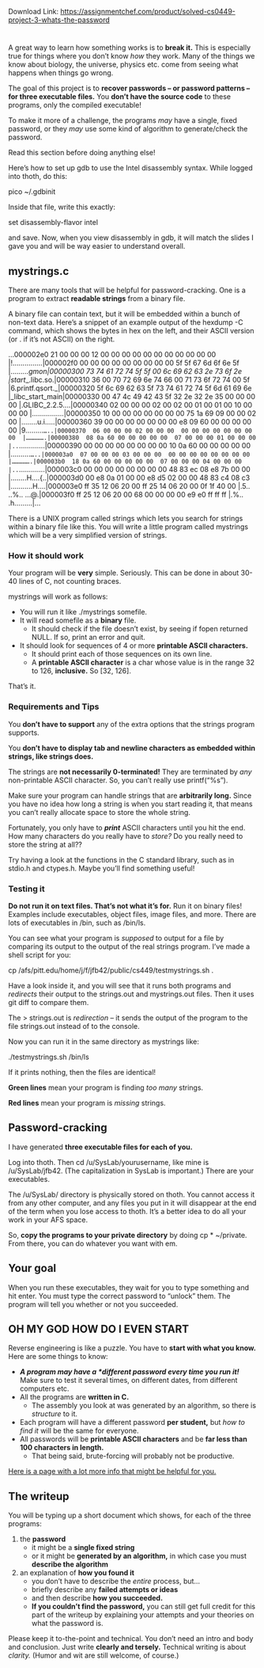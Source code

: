 Download Link: https://assignmentchef.com/product/solved-cs0449-project-3-whats-the-password
<br>
<h1></h1>

A great way to learn how something works is to <strong>break it.</strong> This is especially true for things where you don’t know <em>how</em> they work. Many of the things we know about biology, the universe, physics etc. come from seeing what happens when things go wrong.

The goal of this project is to <strong>recover passwords – or password patterns – for three executable files.</strong> You <strong>don’t have the source code</strong> to these programs, only the compiled executable!

To make it more of a challenge, the programs <em>may</em> have a single, fixed password, or they <em>may</em> use some kind of algorithm to generate/check the password.

Read this section before doing anything else!

Here’s how to set up gdb to use the Intel disassembly syntax. While logged into thoth, do this:

pico ~/.gdbinit

Inside that file, write this exactly:

set disassembly-flavor intel

and save. Now, when you view disassembly in gdb, it will match the slides I gave you and will be way easier to understand overall.

<h2> mystrings.c</h2>

There are many tools that will be helpful for password-cracking. One is a program to extract <strong>readable strings</strong> from a binary file.

A binary file can contain text, but it will be embedded within a bunch of non-text data. Here’s a snippet of an example output of the hexdump -C command, which shows the bytes in hex on the left, and their ASCII version (or . if it’s not ASCII) on the right.

…000002e0  21 00 00 00 12 00 00 00  00 00 00 00 00 00 00 00  |!……………|000002f0  00 00 00 00 00 00 00 00  00 5f 5f 67 6d 6f 6e 5f  |………__gmon_|00000300  73 74 61 72 74 5f 5f 00  6c 69 62 63 2e 73 6f 2e  |start__.libc.so.|00000310  36 00 70 72 69 6e 74 66  00 71 73 6f 72 74 00 5f  |6.printf.qsort._|00000320  5f 6c 69 62 63 5f 73 74  61 72 74 5f 6d 61 69 6e  |_libc_start_main|00000330  00 47 4c 49 42 43 5f 32  2e 32 2e 35 00 00 00 00  |.GLIBC_2.2.5….|00000340  02 00 00 00 02 00 02 00  01 00 01 00 10 00 00 00  |…………….|00000350  10 00 00 00 00 00 00 00  75 1a 69 09 00 00 02 00  |……..u.i…..|00000360  39 00 00 00 00 00 00 00  e8 09 60 00 00 00 00 00  |9………`…..|00000370  06 00 00 00 02 00 00 00  00 00 00 00 00 00 00 00  |…………….|00000380  08 0a 60 00 00 00 00 00  07 00 00 00 01 00 00 00  |..`………….|00000390  00 00 00 00 00 00 00 00  10 0a 60 00 00 00 00 00  |……….`…..|000003a0  07 00 00 00 03 00 00 00  00 00 00 00 00 00 00 00  |…………….|000003b0  18 0a 60 00 00 00 00 00  07 00 00 00 04 00 00 00  |..`………….|000003c0  00 00 00 00 00 00 00 00  48 83 ec 08 e8 7b 00 00  |……..H….{..|000003d0  00 e8 0a 01 00 00 e8 d5  02 00 00 48 83 c4 08 c3  |………..H….|000003e0  ff 35 12 06 20 00 ff 25  14 06 20 00 0f 1f 40 00  |.5.. ..%.. …@.|000003f0  ff 25 12 06 20 00 68 00  00 00 00 e9 e0 ff ff ff  |.%.. .h………|…

There is a UNIX program called strings which lets you search for strings within a binary file like this. You will write a little program called mystrings which will be a very simplified version of strings.

<h3>How it should work</h3>

Your program will be <strong>very</strong> simple. Seriously. This can be done in about 30-40 lines of C, not counting braces.

mystrings will work as follows:

<ul>

 <li>You will run it like ./mystrings somefile.</li>

 <li>It will read somefile as a <strong>binary</strong> file.

  <ul>

   <li>It should check if the file doesn’t exist, by seeing if fopen returned NULL. If so, print an error and quit.</li>

  </ul></li>

 <li>It should look for sequences of 4 or more <strong>printable ASCII characters.</strong>

  <ul>

   <li>It should print each of those sequences on its own line.</li>

   <li>A <strong>printable ASCII character</strong> is a char whose value is in the range 32 to 126, <strong>inclusive.</strong> So [32, 126].</li>

  </ul></li>

</ul>

That’s it.

<h3>Requirements and Tips</h3>

You <strong>don’t have to support</strong> any of the extra options that the strings program supports.

You <strong>don’t have to display tab and newline characters as embedded within strings, like </strong><strong>strings</strong><strong> does.</strong>

The strings are <strong>not necessarily 0-terminated!</strong> They are terminated by <em>any</em> non-printable ASCII character. So, you can’t really use printf(“%s”).

Make sure your program can handle strings that are <strong>arbitrarily long.</strong> Since you have no idea how long a string is when you start reading it, that means you can’t really allocate space to store the whole string.

Fortunately, you only have to <em><strong>print</strong></em> ASCII characters until you hit the end. How many characters do you really have to <em>store?</em> Do you really need to store the string at all??

Try having a look at the functions in the C standard library, such as in stdio.h and ctypes.h. Maybe you’ll find something useful!

<h3>Testing it</h3>

<strong>Do not run it on text files. That’s not what it’s for.</strong> Run it on binary files! Examples include executables, object files, image files, and more. There are lots of executables in /bin, such as /bin/ls.

You can see what your program is <em>supposed</em> to output for a file by comparing its output to the output of the real strings program. I’ve made a shell script for you:

cp /afs/pitt.edu/home/j/f/jfb42/public/cs449/testmystrings.sh .

Have a look inside it, and you will see that it runs both programs and <em>redirects</em> their output to the strings.out and mystrings.out files. Then it uses git diff to compare them.

The &gt; strings.out is <em>redirection</em> – it sends the output of the program to the file strings.out instead of to the console.

Now you can run it in the same directory as mystrings like:

./testmystrings.sh /bin/ls

If it prints nothing, then the files are identical!

<strong>Green lines</strong> mean your program is finding <em>too many</em> strings.

<strong>Red lines</strong> mean your program is <em>missing</em> strings.

<h2>Password-cracking</h2>

I have generated <strong>three executable files for each of you.</strong>

Log into thoth. Then cd /u/SysLab/yourusername, like mine is /u/SysLab/jfb42. (The capitalization in SysLab is important.) There are your executables.

The /u/SysLab/ directory is physically stored on thoth. You cannot access it from any other computer, and any files you put in it will disappear at the end of the term when you lose access to thoth. It’s a better idea to do all your work in your AFS space.

So, <strong>copy the programs to your private directory</strong> by doing cp * ~/private. From there, you can do whatever you want with em.

<h2>Your goal</h2>

When you run these executables, they wait for you to type something and hit enter. You must type the correct password to “unlock” them. The program will tell you whether or not you succeeded.

<h2>OH MY GOD HOW DO I EVEN START</h2>

Reverse engineering is like a puzzle. You have to <strong>start with what you know.</strong> Here are some things to know:

<ul>

 <li><em><strong>A program may have a *different password every time you run it!</strong></em> Make sure to test it several times, on different dates, from different computers etc.</li>

 <li>All the programs are <strong>written in C.</strong>

  <ul>

   <li>The assembly you look at was generated by an algorithm, so there is <em>structure</em> to it.</li>

  </ul></li>

 <li>Each program will have a different password <strong>per student,</strong> but <em>how to find it</em> will be the same for everyone.</li>

 <li>All passwords will be <strong>printable ASCII characters</strong> and be <strong>far less than 100 characters in length.</strong>

  <ul>

   <li>That being said, brute-forcing will probably not be productive.</li>

  </ul></li>

</ul>

<a href="proj3_details.html">Here is a page with a lot more info that might be helpful for you.</a>

<h2>The writeup</h2>

You will be typing up a short document which shows, for each of the three programs:

<ol>

 <li>the <strong>password</strong>

  <ul>

   <li>it might be a <strong>single fixed string</strong></li>

   <li>or it might be <strong>generated by an algorithm,</strong> in which case you must <strong>describe the algorithm</strong></li>

  </ul></li>

 <li>an explanation of <strong>how you found it</strong>

  <ul>

   <li>you don’t have to describe the <em>entire</em> process, but…</li>

   <li>briefly describe any <strong>failed attempts or ideas</strong></li>

   <li>and then describe <strong>how you succeeded.</strong></li>

   <li><strong>If you couldn’t find the password,</strong> you can still get full credit for this part of the writeup by explaining your attempts and your theories on what the password is.</li>

  </ul></li>

</ol>

Please keep it to-the-point and technical. You don’t need an intro and body and conclusion. Just write <strong>clearly and tersely.</strong> Technical writing is about <em>clarity.</em> (Humor and wit are still welcome, of course.)